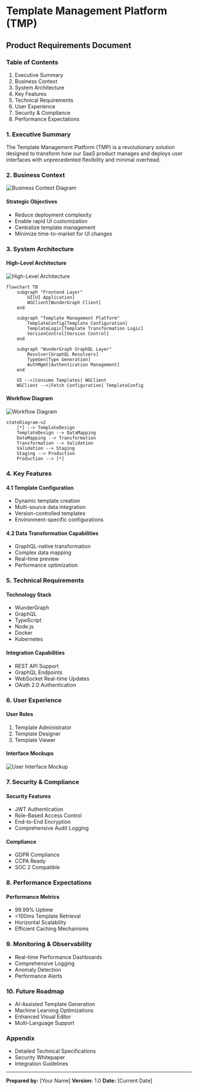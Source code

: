 # Template Management Platform (TMP)
## Product Requirements Document

### Table of Contents
1. Executive Summary
2. Business Context
3. System Architecture
4. Key Features
5. Technical Requirements
6. User Experience
7. Security & Compliance
8. Performance Expectations

### 1. Executive Summary
The Template Management Platform (TMP) is a revolutionary solution designed to transform how our SaaS product manages and deploys user interfaces with unprecedented flexibility and minimal overhead.

### 2. Business Context
![Business Context Diagram](/api/placeholder/800/400)

#### Strategic Objectives
- Reduce deployment complexity
- Enable rapid UI customization
- Centralize template management
- Minimize time-to-market for UI changes

### 3. System Architecture

#### High-Level Architecture
![High-Level Architecture](/api/placeholder/800/400)

```mermaid
flowchart TB
    subgraph "Frontend Layer"
        UI[UI Application]
        WGClient[WunderGraph Client]
    end

    subgraph "Template Management Platform"
        TemplateConfig[Template Configuration]
        TemplateLogic[Template Transformation Logic]
        VersionControl[Version Control]
    end

    subgraph "WunderGraph GraphQL Layer"
        Resolver[GraphQL Resolvers]
        TypeGen[Type Generation]
        AuthMgmt[Authentication Management]
    end

    UI -->|Consume Templates| WGClient
    WGClient -->|Fetch Configuration| TemplateConfig
```

#### Workflow Diagram
![Workflow Diagram](/api/placeholder/800/400)

```mermaid
stateDiagram-v2
    [*] --> TemplateDesign
    TemplateDesign --> DataMapping
    DataMapping --> Transformation
    Transformation --> Validation
    Validation --> Staging
    Staging --> Production
    Production --> [*]
```

### 4. Key Features

#### 4.1 Template Configuration
- Dynamic template creation
- Multi-source data integration
- Version-controlled templates
- Environment-specific configurations

#### 4.2 Data Transformation Capabilities
- GraphQL-native transformation
- Complex data mapping
- Real-time preview
- Performance optimization

### 5. Technical Requirements

#### Technology Stack
- WunderGraph
- GraphQL
- TypeScript
- Node.js
- Docker
- Kubernetes

#### Integration Capabilities
- REST API Support
- GraphQL Endpoints
- WebSocket Real-time Updates
- OAuth 2.0 Authentication

### 6. User Experience

#### User Roles
1. Template Administrator
2. Template Designer
3. Template Viewer

#### Interface Mockups
![User Interface Mockup](/api/placeholder/800/400)

### 7. Security & Compliance

#### Security Features
- JWT Authentication
- Role-Based Access Control
- End-to-End Encryption
- Comprehensive Audit Logging

#### Compliance
- GDPR Compliance
- CCPA Ready
- SOC 2 Compatible

### 8. Performance Expectations

#### Performance Metrics
- 99.99% Uptime
- <100ms Template Retrieval
- Horizontal Scalability
- Efficient Caching Mechanisms

### 9. Monitoring & Observability
- Real-time Performance Dashboards
- Comprehensive Logging
- Anomaly Detection
- Performance Alerts

### 10. Future Roadmap
- AI-Assisted Template Generation
- Machine Learning Optimizations
- Enhanced Visual Editor
- Multi-Language Support

### Appendix
- Detailed Technical Specifications
- Security Whitepaper
- Integration Guidelines

---

**Prepared by:** [Your Name]
**Version:** 1.0
**Date:** [Current Date]
